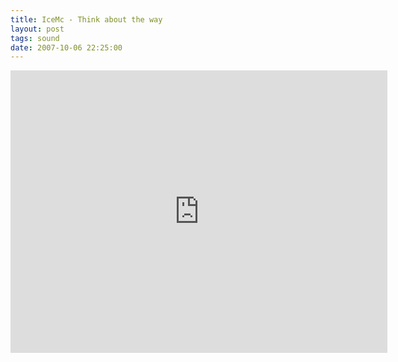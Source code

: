 ```yaml
---
title: IceMc - Think about the way
layout: post
tags: sound
date: 2007-10-06 22:25:00
---
```

<iframe width="603" height="452" src="https://www.youtube.com/embed/3C8bvYlqy9A" frameborder="0" allowfullscreen="true"></iframe>
